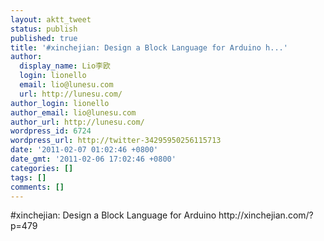 ```yaml
---
layout: aktt_tweet
status: publish
published: true
title: '#xinchejian: Design a Block Language for Arduino h...'
author:
  display_name: Lio李欧
  login: lionello
  email: lio@lunesu.com
  url: http://lunesu.com/
author_login: lionello
author_email: lio@lunesu.com
author_url: http://lunesu.com/
wordpress_id: 6724
wordpress_url: http://twitter-34295950256115713
date: '2011-02-07 01:02:46 +0800'
date_gmt: '2011-02-06 17:02:46 +0800'
categories: []
tags: []
comments: []
---
```

<p>#xinchejian: Design a Block Language for Arduino http://xinchejian.com/?p=479</p>
